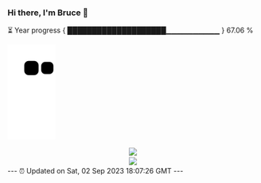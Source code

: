 ### Hi there, I'm Bruce 👋
⏳ Year progress { ████████████████████▁▁▁▁▁▁▁▁▁▁ } 67.06 %

![](https://raw.githubusercontent.com/Swiftie13st/Swiftie13st/main/assets/github-contribution-grid-snake.svg)


<div align="center"> <img src="https://metrics.lecoq.io/Swiftie13st?template=classic&config.timezone=Asia%2FShanghai"> </div>

<div align="center"> <img src="https://github-readme-streak-stats.herokuapp.com/?user=Swiftie13st" /> </div>
---
⏰ Updated on Sat, 02 Sep 2023 18:07:26 GMT
---

